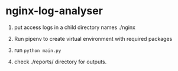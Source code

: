 # nginx-log-analyser

1. put access logs in a child directory names ./nginx

2. Run pipenv to create virtual environment with required packages

3. run `python main.py`

4. check ./reports/ directory for outputs.

